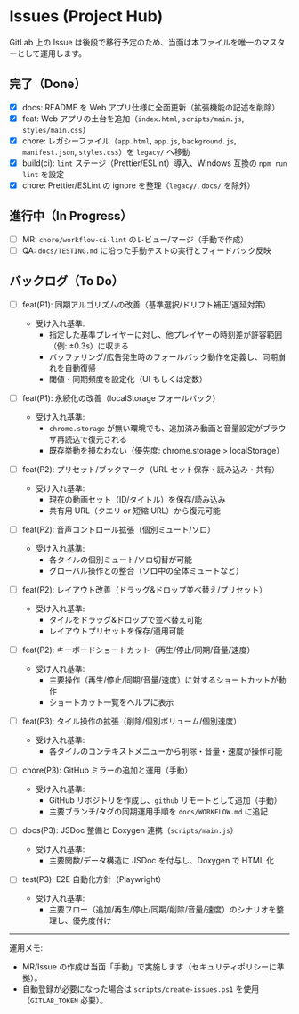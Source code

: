 # Issues (Project Hub)

GitLab 上の Issue は後段で移行予定のため、当面は本ファイルを唯一のマスターとして運用します。

## 完了（Done）
- [x] docs: README を Web アプリ仕様に全面更新（拡張機能の記述を削除）
- [x] feat: Web アプリの土台を追加（`index.html`, `scripts/main.js`, `styles/main.css`）
- [x] chore: レガシーファイル（`app.html`, `app.js`, `background.js`, `manifest.json`, `styles.css`）を `legacy/` へ移動
- [x] build(ci): `lint` ステージ（Prettier/ESLint）導入、Windows 互換の `npm run lint` を設定
- [x] chore: Prettier/ESLint の ignore を整理（`legacy/`, `docs/` を除外）

## 進行中（In Progress）
- [ ] MR: `chore/workflow-ci-lint` のレビュー/マージ（手動で作成）
- [ ] QA: `docs/TESTING.md` に沿った手動テストの実行とフィードバック反映

## バックログ（To Do）

- [ ] feat(P1): 同期アルゴリズムの改善（基準選択/ドリフト補正/遅延対策）
  - 受け入れ基準:
    - 指定した基準プレイヤーに対し、他プレイヤーの時刻差が許容範囲（例: ±0.3s）に収まる
    - バッファリング/広告発生時のフォールバック動作を定義し、同期崩れを自動復帰
    - 閾値・同期頻度を設定化（UI もしくは定数）

- [ ] feat(P1): 永続化の改善（localStorage フォールバック）
  - 受け入れ基準:
    - `chrome.storage` が無い環境でも、追加済み動画と音量設定がブラウザ再読込で復元される
    - 既存挙動を損なわない（優先度: chrome.storage > localStorage）

- [ ] feat(P2): プリセット/ブックマーク（URL セット保存・読み込み・共有）
  - 受け入れ基準:
    - 現在の動画セット（ID/タイトル）を保存/読み込み
    - 共有用 URL（クエリ or 短縮 URL）から復元可能

- [ ] feat(P2): 音声コントロール拡張（個別ミュート/ソロ）
  - 受け入れ基準:
    - 各タイルの個別ミュート/ソロ切替が可能
    - グローバル操作との整合（ソロ中の全体ミュートなど）

- [ ] feat(P2): レイアウト改善（ドラッグ&ドロップ並べ替え/プリセット）
  - 受け入れ基準:
    - タイルをドラッグ&ドロップで並べ替え可能
    - レイアウトプリセットを保存/適用可能

- [ ] feat(P2): キーボードショートカット（再生/停止/同期/音量/速度）
  - 受け入れ基準:
    - 主要操作（再生/停止/同期/音量/速度）に対するショートカットが動作
    - ショートカット一覧をヘルプに表示

- [ ] feat(P3): タイル操作の拡張（削除/個別ボリューム/個別速度）
  - 受け入れ基準:
    - 各タイルのコンテキストメニューから削除・音量・速度が操作可能

- [ ] chore(P3): GitHub ミラーの追加と運用（手動）
  - 受け入れ基準:
    - GitHub リポジトリを作成し、`github` リモートとして追加（手動）
    - 主要ブランチ/タグの同期運用手順を `docs/WORKFLOW.md` に追記

- [ ] docs(P3): JSDoc 整備と Doxygen 連携（`scripts/main.js`）
  - 受け入れ基準:
    - 主要関数/データ構造に JSDoc を付与し、Doxygen で HTML 化

- [ ] test(P3): E2E 自動化方針（Playwright）
  - 受け入れ基準:
    - 主要フロー（追加/再生/停止/同期/削除/音量/速度）のシナリオを整理し、優先度付け

---

運用メモ:
- MR/Issue の作成は当面「手動」で実施します（セキュリティポリシーに準拠）。
- 自動登録が必要になった場合は `scripts/create-issues.ps1` を使用（`GITLAB_TOKEN` 必要）。
